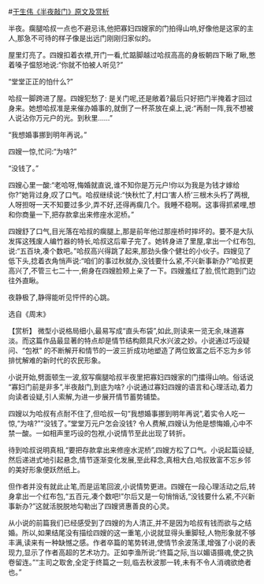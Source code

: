 #[干生伟《半夜敲门》原文及赏析](https://www.vrrw.net/wx/15132.html)

半夜。瘸腿哈叔一点也不避忌讳,他把寡妇四嫂家的门拍得山响,好像他是这家的主人,那急不可待的样子像是出远门刚刚归家似的。

屋里灯亮了。四嫂扣着衣襟,开门一看,忙踮脚越过哈叔高高的身板朝四下瞅了瞅,憋着嗓子愠怒地说:“你就不怕被人听见?”

“堂堂正正的怕什么?”

哈叔一脚跨进了屋。四嫂犯愁了: 是关门呢,还是敞着?最后只好把门半掩着才回过身来。她想哈叔准是来催办婚事的,就倒了一杯茶放在桌上,说:“再耐一阵,我不想被人说沾你万元户的光。到秋里……”

“我想婚事挪到明年再说。”

四嫂一惊,忙问:“为啥?”

“没钱了。”

四嫂心里一酸:“老哈呀,悔婚就直说,谁不知你是万元户!你以为我是为钱才嫁给你?”她背过身,叹了口气。哈叔继续说:“快秋忙了,村口‘害人桥’三根木头朽了两根,人呀担呀一天不知要过多少,弄不好,还得再瘸几个。我睡不稳啊。这事得抓紧哩,想和你商量一下,把存款拿出来修座水泥桥。”

四嫂舒了口气,目光落在哈叔的瘸腿上,那是前年他过那座桥时摔坏的。要不是大队发挥这残废人编竹器的特长,哈叔这后辈子完了。她转身进了里屋,拿出一个红布包,说:“五百块,凑个数吧。”哈叔高兴得跳了起来,那劲头像个健壮的小伙子。四嫂见了低下头,捻着衣角悄声说:“咱们的事过秋就办,没钱要什么紧,不兴新事新办?”哈叔更高兴了,不管三七二十一,俯身在四嫂脸颊上亲了一下。四嫂羞红了脸,慌忙跑到门边往外直瞅。

夜静极了,静得能听见怦怦的心跳。

选自《周末》



【赏析】 微型小说格局细小,最易写成“直头布袋”,如此,则读来一览无余,味道寡淡。而这篇作品最显著的特点却是情节结构颇具尺水兴波之妙。小说通过巧设疑问、“包袱” 的不断解开和情节的一波三折成功地塑造了两位致富之后不忘为乡邻排忧解难的新时代的农民形象。

小说开始,劈面顿生一波,叙写瘸腿哈叔半夜里把寡妇四嫂家的门擂得山响。俗话说 “寡妇门前是非多”,半夜敲门,到底为啥? 小说通过寡妇四嫂的语言和心理活动,着力向读者设疑,引人索解,为进一步展开情节蓄势铺垫。

四嫂以为哈叔有点耐不住了,但哈叔一句“我想婚事挪到明年再说”,着实令人吃一惊,“为啥?”“没钱了。”堂堂万元户怎会没钱? 令人费解,四嫂认为他是想悔婚,心中不禁一酸。一如相声里巧设的包袱,小说情节至此出现了转折。

待到哈叔说明真相,“要把存款拿出来修座水泥桥”,四嫂方松了口气。小说起篇设疑,然后递进式地引起悬念,情节逐渐变化发展,至此释念,真相大白,哈叔致富不忘乡邻的美好形象便跃然纸上。

但作者并没有就此止笔,而是运笔回波,小说情势更进。四嫂在一段心理活动之后,转身拿出一个红布包,“五百元,凑个数吧!”尔后又是一句悄悄话,“没钱要什么紧,不兴新事新办?”这就活脱脱地勾勒出了四嫂贤惠善良的心灵。

从小说的前篇我们已经感受到了四嫂的为人清正,并不是因为哈叔有钱而欲与之结婚。所以,如果结尾没有描绘四嫂的这一重笔,小说就显得头重脚轻,人物形象就不够丰满,读来有一种缺憾之感。作者卒篇的笔势转进,使情节余波荡漾,增强了小说的表现力,显示了作者高超的艺术功力。正如李渔所说:“终篇之际,当以媚语摄魂,使之执卷留连。”“主司之取舍,全定于终篇之一刻,临去秋波那一转,未有不令人消魂欲绝者也。”

